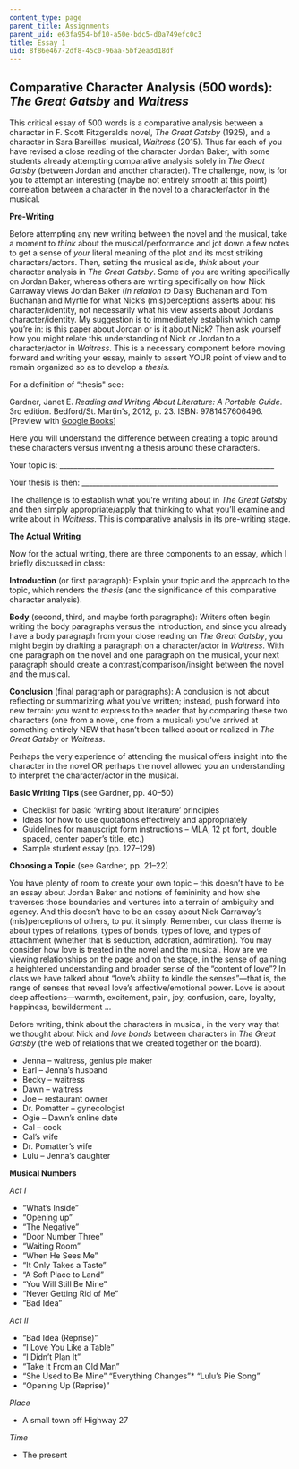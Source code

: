 ```yaml
---
content_type: page
parent_title: Assignments
parent_uid: e63fa954-bf10-a50e-bdc5-d0a749efc0c3
title: Essay 1
uid: 8f86e467-2df8-45c0-96aa-5bf2ea3d18df
---
```


Comparative Character Analysis (500 words): _The Great Gatsby_ and _Waitress_
-----------------------------------------------------------------------------

This critical essay of 500 words is a comparative analysis between a character in F. Scott Fitzgerald’s novel, _The Great Gatsby_ (1925), and a character in Sara Bareilles’ musical, _Waitress_ (2015). Thus far each of you have revised a close reading of the character Jordan Baker, with some students already attempting comparative analysis solely in _The Great Gatsby_ (between Jordan and another character). The challenge, now, is for you to attempt an interesting (maybe not entirely smooth at this point) correlation between a character in the novel to a character/actor in the musical.

**Pre-Writing**

Before attempting any new writing between the novel and the musical, take a moment to _think_ about the musical/performance and jot down a few notes to get a sense of _your_ literal meaning of the plot and its most striking characters/actors. Then, setting the musical aside, _think_ about your character analysis in _The Great Gatsby_. Some of you are writing specifically on Jordan Baker, whereas others are writing specifically on how Nick Carraway views Jordan Baker (_in relation to_ Daisy Buchanan and Tom Buchanan and Myrtle for what Nick’s (mis)perceptions asserts about his character/identity, not necessarily what his view asserts about Jordan’s character/identity. My suggestion is to immediately establish which camp you’re in: is this paper about Jordan or is it about Nick? Then ask yourself how you might relate this understanding of Nick or Jordan to a character/actor in _Waitress_. This is a necessary component before moving forward and writing your essay, mainly to assert YOUR point of view and to remain organized so as to develop a _thesis_.

For a definition of “thesis" see:

Gardner, Janet E. _Reading and Writing About Literature: A Portable Guide_. 3rd edition. Bedford/St. Martin's, 2012, p. 23. ISBN: 9781457606496. \[Preview with [Google Books](https://books.google.com/books?id=s97fQH3EdloC&lpg=PP1&dq=gardner%20reading%20and%20writing%20about%20literature&pg=PP1#v=onepage&q&f=false)\]

Here you will understand the difference between creating a topic around these characters versus inventing a thesis around these characters.

Your topic is: \_\_\_\_\_\_\_\_\_\_\_\_\_\_\_\_\_\_\_\_\_\_\_\_\_\_\_\_\_\_\_\_\_\_\_\_\_\_\_\_\_\_\_\_\_\_\_\_\_\_\_\_\_\_\_\_\_\_\_\_

Your thesis is then: \_\_\_\_\_\_\_\_\_\_\_\_\_\_\_\_\_\_\_\_\_\_\_\_\_\_\_\_\_\_\_\_\_\_\_\_\_\_\_\_\_\_\_\_\_\_\_\_\_\_\_\_\_\_\_

The challenge is to establish what you’re writing about in _The Great Gatsby_ and then simply appropriate/apply that thinking to what you’ll examine and write about in _Waitress_. This is comparative analysis in its pre-writing stage.

**The Actual Writing**

Now for the actual writing, there are three components to an essay, which I briefly discussed in class:

**Introduction** (or first paragraph): Explain your topic and the approach to the topic, which renders the _thesis_ (and the significance of this comparative character analysis).

**Body** (second, third, and maybe forth paragraphs): Writers often begin writing the body paragraphs versus the introduction, and since you already have a body paragraph from your close reading on _The Great Gatsby_, you might begin by drafting a paragraph on a character/actor in _Waitress_. With one paragraph on the novel and one paragraph on the musical, your next paragraph should create a contrast/comparison/insight between the novel and the musical.

**Conclusion** (final paragraph or paragraphs): A conclusion is not about reflecting or summarizing what you’ve written; instead, push forward into new terrain: you want to express to the reader that by comparing these two characters (one from a novel, one from a musical) you’ve arrived at something entirely NEW that hasn’t been talked about or realized in _The Great Gatsby_ or _Waitress_.

Perhaps the very experience of attending the musical offers insight into the character in the novel OR perhaps the novel allowed you an understanding to interpret the character/actor in the musical.

**Basic Writing Tips** (see Gardner, pp. 40–50)

*   Checklist for basic ‘writing about literature’ principles
*   Ideas for how to use quotations effectively and appropriately
*   Guidelines for manuscript form instructions – MLA, 12 pt font, double spaced, center paper’s title, etc.)
*   Sample student essay (pp. 127–129)

**Choosing a Topic** (see Gardner, pp. 21–22)

You have plenty of room to create your own topic – this doesn’t have to be an essay about Jordan Baker and notions of femininity and how she traverses those boundaries and ventures into a terrain of ambiguity and agency. And this doesn’t have to be an essay about Nick Carraway’s (mis)perceptions of others, to put it simply. Remember, our class theme is about types of relations, types of bonds, types of love, and types of attachment (whether that is seduction, adoration, admiration). You may consider how love is treated in the novel and the musical. How are we viewing relationships on the page and on the stage, in the sense of gaining a heightened understanding and broader sense of the “content of love”? In class we have talked about “love’s ability to kindle the senses”—that is, the range of senses that reveal love’s affective/emotional power. Love is about deep affections—warmth, excitement, pain, joy, confusion, care, loyalty, happiness, bewilderment ...

Before writing, think about the characters in musical, in the very way that we thought about Nick and _love bonds_ between characters in _The Great Gatsby_ (the web of relations that we created together on the board).

*   Jenna – waitress, genius pie maker
*   Earl – Jenna’s husband
*   Becky – waitress
*   Dawn – waitress
*   Joe – restaurant owner
*   Dr. Pomatter – gynecologist
*   Ogie – Dawn’s online date
*   Cal – cook
*   Cal’s wife
*   Dr. Pomatter’s wife
*   Lulu – Jenna’s daughter

**Musical Numbers**

_Act I_

*   “What’s Inside”
*   “Opening up”
*   “The Negative”
*   “Door Number Three”
*   “Waiting Room”
*   “When He Sees Me”
*   “It Only Takes a Taste”
*   “A Soft Place to Land”
*   “You Will Still Be Mine”
*   “Never Getting Rid of Me”
*   “Bad Idea”

_Act II_

*   “Bad Idea (Reprise)”
*   “I Love You Like a Table”
*   “I Didn’t Plan It”
*   “Take It From an Old Man”
*   “She Used to Be Mine”
“Everything Changes”*   “Lulu’s Pie Song”
*   “Opening Up (Reprise)”

_Place_

*   A small town off Highway 27

_Time_

*   The present